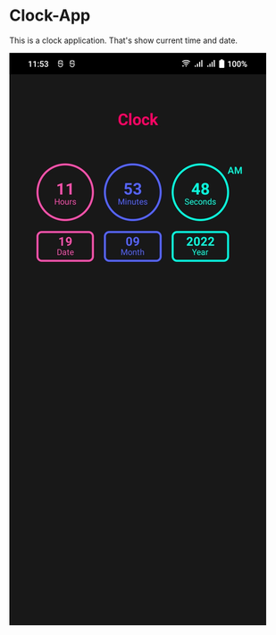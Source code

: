 # Clock-App

This is a clock application. That's show current time and date.

<img src='./assets/clock-app.jpg' alt='App Image'>
